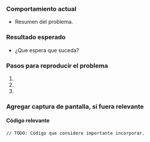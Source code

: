 <!--Deberá seleccionar el proyecto al que pertenece el issue (Integración, Citas, Rup, Mpi), junto con un Label de identificación (bug, feature, enhancement, etc.) -->

<!--Asignar Revisor/es: Miembro del equipo responsable de solucionar el issue. -->

### Comportamiento actual
* Resumen del problema.

### Resultado esperado 
* ¿Que espera que suceda?

### Pasos para reproducir el problema 
1. 
2. 
3. 

### Agregar captura de pantalla, si fuera relevante


#### Código relevante

  ```
  // TODO: Código que considere importante incorporar.
  ```


